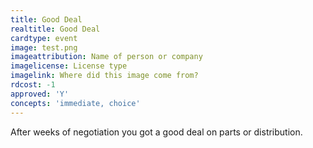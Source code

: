 ```yaml
---
title: Good Deal
realtitle: Good Deal
cardtype: event
image: test.png
imageattribution: Name of person or company
imagelicense: License type
imagelink: Where did this image come from?
rdcost: -1
approved: 'Y'
concepts: 'immediate, choice'
---
```


After weeks of negotiation you got a good deal on parts or distribution.
